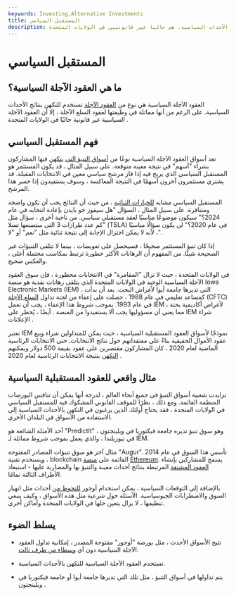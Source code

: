 ```yaml
---
keywords: Investing,Alternative Investments
title: المستقبل السياسي
description: العقود الآجلة السياسية هي نوع من العقود الآجلة تستخدم للتكهن بنتائج الأحداث السياسية. هم حاليا غير قانونيين في الولايات المتحدة
---
```


# المستقبل السياسي
## ما هي العقود الآجلة السياسية؟

العقود الآجلة السياسية هي نوع من [العقود الآجلة](/futurescontract) تستخدم للتكهن بنتائج الأحداث السياسية. على الرغم من أنها مماثلة في وظيفتها لعقود السلع الآجلة ، إلا أن العقود الآجلة السياسية غير قانونية حاليًا في الولايات المتحدة .

## فهم المستقبل السياسي

تعد أسواق العقود الآجلة السياسية نوعًا من [أسواق التنبؤ التي](/prediction-market) [يتكهن](/prediction-market) فيها المشاركون بشراء "أسهم" في نتيجة معينة متوقعة. على سبيل المثال ، قد يكون المستثمر هو المستقبل السياسي الذي يربح فيه إذا فاز مرشح سياسي معين في الانتخابات المقبلة. قد يشتري مستثمرون آخرون أسهمًا في النتيجة المعاكسة ، وسوف يستفيدون إذا خسر هذا المرشح.

المستقبل السياسي مشابه [للخيارات الثنائية](/binary-option) ، من حيث أن النتائج يجب أن تكون واضحة ومتنافرة. على سبيل المثال ، السؤال "هل سيفوز جو بايدن بإعادة انتخابه في عام 2024؟" سيكون موضوعًا مناسبًا لعقد مستقبلي سياسي. من ناحية أخرى ، سؤال مثل "كم عدد طرازات 3 التي ستصنعها تسلا (TSLA) في عام 2020؟" لن يكون سؤالًا مناسبًا ، لأنه لا يمكن اختزال الإجابة إلى نتيجة ثنائية مثل "نعم" أو "لا".

إذا كان تنبؤ المستثمر صحيحًا ، فسيحصل على تعويضات ، بينما لا تتلقى التنبؤات غير الصحيحة شيئًا. من المفهوم أن الرهانات الأكثر خطورة ترتبط بمكاسب محتملة أعلى ، والعكس صحيح.

في الولايات المتحدة ، حيث لا تزال "المقامرة" في الانتخابات محظورة ، فإن سوق العقود الآجلة السياسية الوحيد في الولايات المتحدة الذي يتلقى رهانات نقدية هو منصة Iowa Electronic Markets (IEM) ، التي تديرها جامعة أيوا لأغراض البحث. بعد أن بدأت كمساعد تعليمي في عام 1988 ، حصلت على إعفاء من لجنة تداول [السلع الآجلة](/cftc) (CFTC) في عام 1993. بموجب شروط هذا الإعفاء ، يجب أن تعمل IEM لأغراض أكاديمية بحتة ، مما يعني أن مسؤوليها يجب ألا يستفيدوا من المنصة . أيضًا ، يُحظر على IEM شراء الإعلانات .

تعتبر IEM نموذجًا لأسواق العقود المستقبلية السياسية ، حيث يمكن للمتداولين شراء وبيع عقود الأموال الحقيقية بناءً على معتقداتهم حول نتائج الانتخابات. حتى الانتخابات الرئاسية الماضية لعام 2020 ، كان المشاركون مقتصرين على عقود بقيمة 500 دولار ويمكنهم [التكهن](/speculation) بنتيجة الانتخابات الرئاسية لعام 2020 .

## مثال واقعي للعقود المستقبلية السياسية

تزايدت شعبية أسواق التنبؤ في جميع أنحاء العالم ، لدرجة أنها يمكن أن تنافس البورصات المنظمة القائمة. ومع ذلك ، نظرًا للموقف القانوني المشكوك فيه للمستقبل السياسي في الولايات المتحدة ، فقد يحتاج أولئك الذين يرغبون في التكهن بالأحداث السياسية إلى الاستفادة من الأسواق في البلدان الأخرى.

أحد الأمثلة الشائعة هو "PredictIt" ، وهو سوق تنبؤ تديره جامعة فيكتوريا في ويلينجتون في نيوزيلندا ، والذي يعمل بموجب شروط مماثلة لـ IEM.

مثال آخر هو سوق تنبؤات المصادر المفتوحة "Augur". تأسس هذا السوق في عام 2014 ، ويستخدم تقنية blockchain القائمة على [منصة](/blockchain) [Ethereum](/ethereum). يسمح للمشاركين بإنشاء [العقود المشتقة](/derivative) المرتبطة بنتائج أحداث معينة والتنبؤ بها والمضاربة عليها - استبعاد الأطراف الثالثة تمامًا.

بالإضافة إلى التوقعات السياسية ، يمكن استخدام أوجور [للتحوط من](/hedge) أحداث مثل انهيار السوق والاضطرابات الجيوسياسية. الأسئلة حول شرعية مثل هذه الأسواق ، وكيف ينبغي تنظيمها ، لا يزال يتعين حلها في الولايات المتحدة وأماكن أخرى.

## يسلط الضوء

- تتيح الأسواق الأحدث ، مثل بورصة "أوجور" مفتوحة المصدر ، إمكانية تداول العقود الآجلة السياسية دون أي [وسطاء من طرف ثالث](/financialintermediary).

- تستخدم العقود الآجلة السياسية للتكهن بالأحداث السياسية.

- يتم تداولها في أسواق التنبؤ ، مثل تلك التي تديرها جامعة أيوا أو جامعة فيكتوريا في ويلينجتون .

